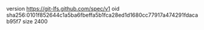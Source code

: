 version https://git-lfs.github.com/spec/v1
oid sha256:0101f852644c1a5ba6fbeffa5b1fca28ed1d1680cc77917a474291fdacab95f7
size 2400
